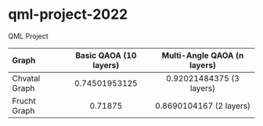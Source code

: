 # qml-project-2022
QML Project

|Graph|Basic QAOA (10 layers)|Multi-Angle QAOA (n layers)|
|:---  |:---: |:---: |
|Chvatal Graph|0.74501953125|0.92021484375 (3 layers)|
|Frucht Graph|0.71875|0.8690104167 (2 layers)|
